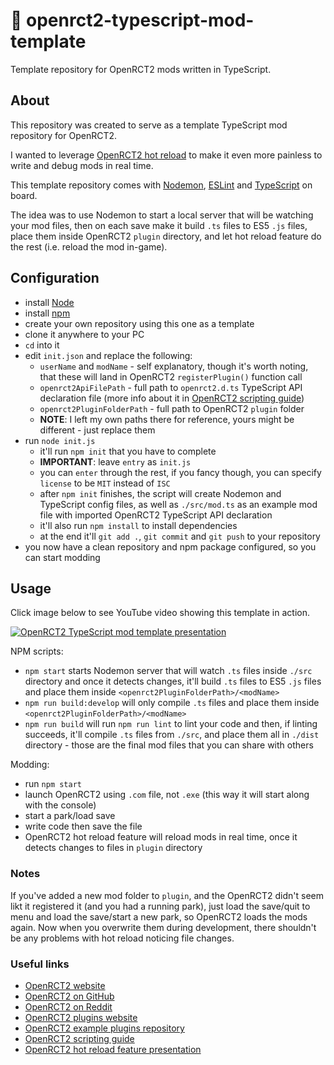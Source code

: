 


# 🔨 openrct2-typescript-mod-template
Template repository for OpenRCT2 mods written in TypeScript.

## About
This repository was created to serve as a template TypeScript mod repository for OpenRCT2.

I wanted to leverage [OpenRCT2 hot reload](https://github.com/OpenRCT2/OpenRCT2/blob/develop/distribution/scripting.md#writing-scripts) to make it even more painless to write and debug mods in real time.

This template repository comes with [Nodemon](https://nodemon.io/), [ESLint](https://eslint.org/) and [TypeScript](https://www.typescriptlang.org/) on board.

The idea was to use Nodemon to start a local server that will be watching your mod files, then on each save make it build `.ts` files to ES5 `.js` files, place them inside OpenRCT2 `plugin` directory, and let hot reload feature do the rest (i.e. reload the mod in-game).

## Configuration
- install [Node](https://nodejs.org/en/)
- install [npm](https://www.npmjs.com/get-npm)
- create your own repository using this one as a template
- clone it anywhere to your PC
- `cd` into it
- edit `init.json` and replace the following:
	- `userName` and `modName` - self explanatory, though it's worth noting, that these will land in OpenRCT2 `registerPlugin()` function call
	- `openrct2ApiFilePath` - full path to `openrct2.d.ts` TypeScript API declaration file (more info about it in [OpenRCT2 scripting guide](https://github.com/OpenRCT2/OpenRCT2/blob/develop/distribution/scripting.md))
	- `openrct2PluginFolderPath` - full path to OpenRCT2 `plugin` folder
	- **NOTE**: I left my own paths there for reference, yours might be different - just replace them
- run `node init.js`
	- it'll run `npm init` that you have to complete
	- **IMPORTANT**: leave `entry` as `init.js`
	- you can `enter` through the rest, if you fancy though, you can specify `license` to be `MIT` instead of `ISC`
	- after `npm init` finishes, the script will create Nodemon and TypeScript config files, as well as `./src/mod.ts` as an example mod file with imported OpenRCT2 TypeScript API declaration
	- it'll also run `npm install` to install dependencies
	- at the end it'll `git add .`, `git commit` and `git push` to your repository
- you now have a clean repository and npm package configured, so you can start modding

## Usage

Click image below to see YouTube video showing this template in action.

[![OpenRCT2 TypeScript mod template presentation](http://img.youtube.com/vi/jXORMxoQmwU/0.jpg)](http://www.youtube.com/watch?v=jXORMxoQmwU "OpenRCT2 TypeScript mod template presentation")

NPM scripts:
- `npm start` starts Nodemon server that will watch `.ts` files inside `./src` directory and once it detects changes, it'll build `.ts` files to ES5 `.js` files and place them inside `<openrct2PluginFolderPath>/<modName>`
- `npm run build:develop` will only compile `.ts` files and place them inside `<openrct2PluginFolderPath>/<modName>`
- `npm run build` will run `npm run lint` to lint your code and then, if linting succeeds, it'll compile `.ts` files from `./src`, and place them all in `./dist` directory - those are the final mod files that you can share with others

Modding:
- run `npm start`
- launch OpenRCT2 using `.com` file, not `.exe` (this way it will start along with the console)
- start a park/load save
- write code then save the file
- OpenRCT2 hot reload feature will reload mods in real time, once it detects changes to files in `plugin` directory

### Notes
If you've added a new mod folder to `plugin`, and the OpenRCT2 didn't seem likt it registered it (and you had a running park), just load the save/quit to menu and load the save/start a new park, so OpenRCT2 loads the mods again. Now when you overwrite them during development, there shouldn't be any problems with hot reload noticing file changes.

### Useful links
- [OpenRCT2 website](https://openrct2.io/)
- [OpenRCT2 on GitHub](https://github.com/OpenRCT2)
- [OpenRCT2 on Reddit](https://www.reddit.com/r/openrct2)
- [OpenRCT2 plugins website](https://openrct2plugins.org/)
- [OpenRCT2 example plugins repository](https://github.com/OpenRCT2/plugin-samples)
- [OpenRCT2 scripting guide](https://github.com/OpenRCT2/OpenRCT2/blob/develop/distribution/scripting.md)
- [OpenRCT2 hot reload feature presentation](https://www.youtube.com/watch?v=jmjWzEhmDjk)
